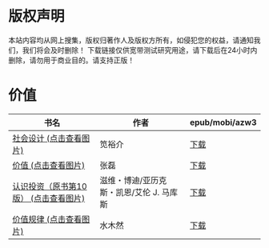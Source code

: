 # 版权声明

本站内容均从网上搜集，版权归著作人及版权方所有，如侵犯您的权益，请通知我们，我们将会及时删除！ 下载链接仅供宽带测试研究用途，请下载后在24小时内删除，请勿用于商业目的。请支持正版！

# 价值

| 书名 | 作者 | epub/mobi/azw3 |
| --- | --- | --- |
| [社会设计 (点击查看图片)](https://www.dushupai.com/attachment/2024/06/10/72a34ee5eb9fe73f.jpg) | 笕裕介 | [下载](https://url89.ctfile.com/f/31084289-1357004068-5f7fdc?p=8866) |
| [价值 (点击查看图片)](https://www.dushupai.com/attachment/2024/06/10/17cf903851bd4daa.jpg) | 张磊 | [下载](https://url89.ctfile.com/f/31084289-1357000264-bc8f4e?p=8866) |
| [认识投资（原书第10版） (点击查看图片)](https://www.dushupai.com/attachment/2024/06/10/0e1ae858423b4c9f.jpg) | 滋维・博迪/亚历克斯・凯恩/艾伦 J. 马库斯 | [下载](https://url89.ctfile.com/f/31084289-1356995317-3a8c8c?p=8866) |
| [价值规律 (点击查看图片)](https://www.dushupai.com/attachment/2024/06/05/bc4a477be254bb03.jpg) | 水木然 | [下载](https://url89.ctfile.com/f/31084289-1357024876-c08f98?p=8866) |
